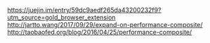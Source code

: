 https://juejin.im/entry/59dc9aedf265da43200232f9?utm_source=gold_browser_extension
http://jartto.wang/2017/09/29/expand-on-performance-composite/
http://taobaofed.org/blog/2016/04/25/performance-composite/
